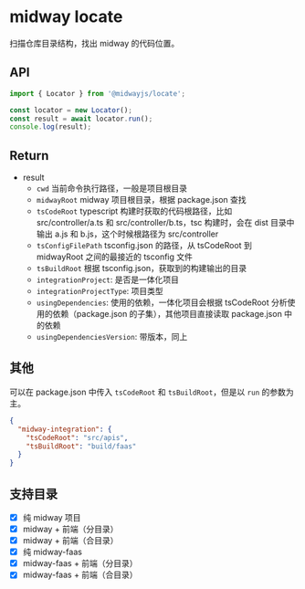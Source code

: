 # midway locate

扫描仓库目录结构，找出 midway 的代码位置。

## API

```ts
import { Locator } from '@midwayjs/locate';

const locator = new Locator();
const result = await locator.run();
console.log(result);
```

## Return

- result
  - `cwd` 当前命令执行路径，一般是项目根目录
  - `midwayRoot` midway 项目根目录，根据 package.json 查找
  - `tsCodeRoot` typescript 构建时获取的代码根路径，比如 src/controller/a.ts 和 src/controller/b.ts，tsc 构建时，会在 dist 目录中输出 a.js 和 b.js，这个时候根路径为 src/controller
  - `tsConfigFilePath` tsconfig.json 的路径，从 tsCodeRoot 到 midwayRoot 之间的最接近的 tsconfig 文件
  - `tsBuildRoot` 根据 tsconfig.json，获取到的构建输出的目录
  - `integrationProject`: 是否是一体化项目
  - `integrationProjectType`: 项目类型
  - `usingDependencies`: 使用的依赖，一体化项目会根据 tsCodeRoot 分析使用的依赖（package.json 的子集），其他项目直接读取 package.json 中的依赖
  - `usingDependenciesVersion`: 带版本，同上

## 其他

可以在 package.json 中传入 `tsCodeRoot` 和 `tsBuildRoot`，但是以 `run` 的参数为主。

```json
{
  "midway-integration": {
    "tsCodeRoot": "src/apis",
    "tsBuildRoot": "build/faas"
  }
}
```

## 支持目录

- [x] 纯 midway 项目
- [x] midway + 前端（分目录）
- [x] midway + 前端（合目录）
- [x] 纯 midway-faas
- [x] midway-faas + 前端（分目录）
- [x] midway-faas + 前端（合目录）
